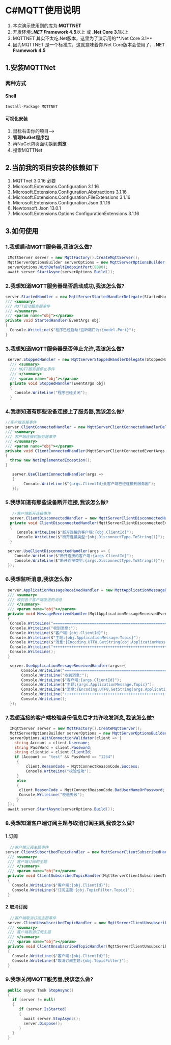 # C#MQTT使用说明

1. 本次演示使用到的库为:**MQTTNET**
2. 开发环境:***.NET F*ramework 4.5**以上 或 **.Net Core 3.1**以上
3. MQTTNET 其实不太吃.Net版本，这里为了演示用的**.Net Core 3.1**
4. 因为MQTTNET 是一个标准库，这就意味着你.Net Core版本会使用了，**.NET Framework 4.5**

## 1.安装MQTTNet

### 两种方式

#### Shell

```shell
Install-Package MQTTNET
```

#### 可视化安装

1. 鼠标右击你的项目——>
2. **管理NuGet程序包**
3. 再NuGet包页面切换到**浏览**
4. 搜索MQTTNet



## 2.当前我的项目安装的依赖如下

1. MQTTnet 3.0.16 必要
2. Microsoft.Extensions.Configuration 3.1.16
3. Microsoft.Extensions.Configuration.Abstractions 3.1.16
4. Microsoft.Extensions.Configuration.FileExtensions 3.1.16
5. Microsoft.Extensions.Configuration.Json 3.1.16
6. Newtonsoft.Json 13.0.1
7. Microsoft.Extensions.Options.ConfigurationExtensions 3.1.16

## 3.如何使用

### 1.我想启动MQTT服务器,我该怎么做?

```c#
 IMqttServer server = new MqttFactory().CreateMqttServer();
 MqttServerOptionsBuilder serverOptions = new MqttServerOptionsBuilder();
 serverOptions.WithDefaultEndpointPort(8080);
 await server.StartAsync(serverOptions.Build());
```

### 2.我想知道MQTT服务器是否启动成功,我该怎么做?

```c#
server.StartedHandler = new MqttServerStartedHandlerDelegate(StartedHandler);
/// <summary>
/// MQTT启动服务器事件
/// </summary>
/// <param name="obj"></param>
private void StartedHandler(EventArgs obj)
{
  Console.WriteLine($"程序已经启动!监听端口为:{model.Port}");
}
```

### 3.我想知道MQTT服务器是否停止允许,我该怎么做?

```c#
 server.StoppedHandler = new MqttServerStoppedHandlerDelegate(StoppedHandler);
  /// <summary>
  /// MQTT服务器停止事件
  /// </summary>
  /// <param name="obj"></param>
  private void StoppedHandler(EventArgs obj)
  {
    Console.WriteLine("程序已经关闭");
  }
```

### 4.我想知道有那些设备连接上了服务器,我该怎么做?

```c#
//客户端连接事件
server.ClientConnectedHandler = new MqttServerClientConnectedHandlerDelegate(ClientConnectedHandler);
/// <summary>
/// 客户端连接到服务器事件
/// </summary>
/// <param name="obj"></param>
private void ClientConnectedHandler(MqttServerClientConnectedEventArgs obj)
{
  throw new NotImplementedException();
}
```

```c#
   server.UseClientConnectedHandler(args =>
   {
   		Console.WriteLine($"{args.ClientId}此客户端已经连接到服务器");
   });
```

### 5.我想知道有那些设备断开连接,我该怎么做?

```C#
   //客户端断开连接事件
  server.ClientDisconnectedHandler = new MqttServerClientDisconnectedHandlerDelegate(ClientDisconnectedHandler);
  private void ClientDisconnectedHandler(MqttServerClientDisconnectedEventArgs obj)
  {
     Console.WriteLine($"断开连接的客户端:{obj.ClientId}");
     Console.WriteLine($"断开连接类型:{obj.DisconnectType.ToString()}"); 
  }
```

```c#
 server.UseClientDisconnectedHandler(args => {
    Console.WriteLine($"断开连接的客户端:{args.ClientId}");
    Console.WriteLine($"断开连接类型:{args.DisconnectType.ToString()}");
 });
```



### 6.我想监听消息,我该怎么做?

```C#
 server.ApplicationMessageReceivedHandler = new MqttApplicationMessageReceivedHandlerDelegate(MessageReceivedHandler);
 /// <summary>
 /// 收到各个客户端发送的消息
 /// </summary>
 /// <param name="obj"></param>
 private void MessageReceivedHandler(MqttApplicationMessageReceivedEventArgs obj)
 {
  Console.WriteLine("===================================================");
  Console.WriteLine("收到消息:");
  Console.WriteLine($"客户端:{obj.ClientId}");
  Console.WriteLine($"主题:{obj.ApplicationMessage.Topic}");
  Console.WriteLine($"消息:{Encoding.UTF8.GetString(obj.ApplicationMessage.Payload)}");
  Console.WriteLine("+++++++++++++++++++++++++++++++++++++++++++++++++++");
  Console.WriteLine();
 }
```

```C#
  server.UseApplicationMessageReceivedHandler(args=>{
       Console.WriteLine("===================================================");
       Console.WriteLine("收到消息:");
       Console.WriteLine($"客户端:{args.ClientId}");
       Console.WriteLine($"主题:{args.ApplicationMessage.Topic}");
       Console.WriteLine($"消息:{Encoding.UTF8.GetString(args.ApplicationMessage.Payload)}");
       Console.WriteLine("+++++++++++++++++++++++++++++++++++++++++++++++++++");
       Console.WriteLine();
  });
```

### 7.我想连接的客户端校验身份信息后才允许收发消息,我该怎么做?

```c#
  IMqttServer server = new MqttFactory().CreateMqttServer();
  MqttServerOptionsBuilder serverOptions = new MqttServerOptionsBuilder();
  serverOptions.WithConnectionValidator(client => {
  	string Account = client.Username;
 	string PassWord = client.Password;
    string clientid = client.ClientId;
    if (Account == "test" && PassWord == "1234")
     {
         client.ReasonCode = MqttConnectReasonCode.Success;
         Console.WriteLine("校验成功");
     }
     else
     {
      client.ReasonCode = MqttConnectReasonCode.BadUserNameOrPassword;
      Console.WriteLine("校验失败");
     }
 });
 await server.StartAsync(serverOptions.Build());
```

### 8.我想知道客户端订阅主题与取消订阅主题,我该怎么做?

#### 1.订阅

```C#
  //客户端订阅主题事件
server.ClientSubscribedTopicHandler = new MqttServerClientSubscribedHandlerDelegate(ClientSubscribedTopicHandler);
 /// <summary>
 /// 客户端订阅的主题
 /// </summary>
 /// <param name="obj"></param>
 private void ClientSubscribedTopicHandler(MqttServerClientSubscribedTopicEventArgs obj)
 {
   Console.WriteLine($"客户端:{obj.ClientId}");
   Console.WriteLine($"订阅主题:{obj.TopicFilter.Topic}");
 }
```

#### 2.取消订阅

```c#
  //客户端取消订阅主题事件
 server.ClientUnsubscribedTopicHandler = new MqttServerClientUnsubscribedTopicHandlerDelegate(ClientUnsubscribedTopicHandler);
 /// <summary>
 /// 客户端取消订阅主题
 /// </summary>
 /// <param name="obj"></param>
 private void ClientUnsubscribedTopicHandler(MqttServerClientUnsubscribedTopicEventArgs obj)
 {
   Console.WriteLine($"客户端:{obj.ClientId}");
   Console.WriteLine($"取消订阅主题:{obj.TopicFilter}");
 }
```

### 9.我想关闭MQTT服务器,我该怎么做?

```c#
 public async Task StopAsync()
 {
   if (server != null)
   {
      if (server.IsStarted)
      {
        await server.StopAsync();
        server.Dispose();
      }
   }
 }
```

